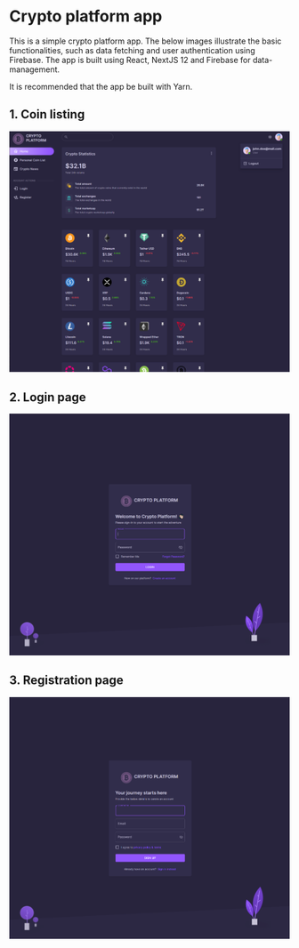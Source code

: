 # Crypto platform app

This is a simple crypto platform app. The below images illustrate the basic functionalities, such as data fetching and user authentication using Firebase. The app is built using React, NextJS 12 and Firebase for data-management.

It is recommended that the app be built with Yarn.

## 1. Coin listing
![IMG1](public/images/misc/crypto_platform_01.png)

## 2. Login page
![IMG2](public/images/misc/crypto_platform_02.png)

## 3. Registration page
![IMG3](public/images/misc/crypto_platform_03.png)
